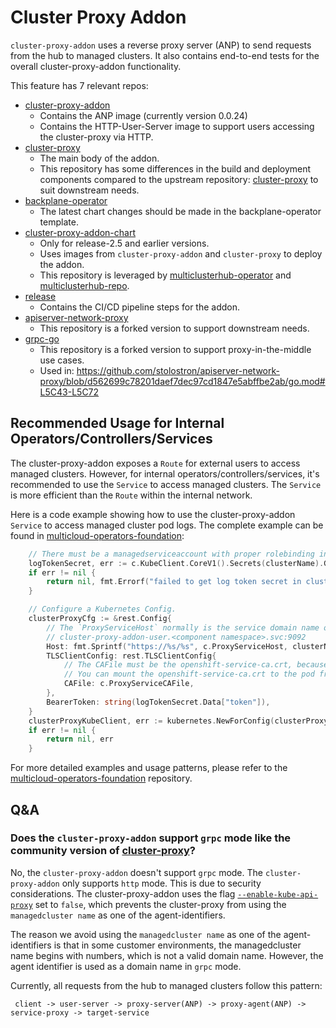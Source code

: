 # Cluster Proxy Addon

`cluster-proxy-addon` uses a reverse proxy server (ANP) to send requests from the hub to managed clusters.
It also contains end-to-end tests for the overall cluster-proxy-addon functionality.

This feature has 7 relevant repos:
* [cluster-proxy-addon](https://github.com/stolostron/cluster-proxy-addon)
    * Contains the ANP image (currently version 0.0.24)
    * Contains the HTTP-User-Server image to support users accessing the cluster-proxy via HTTP.
* [cluster-proxy](https://github.com/stolostron/cluster-proxy)
    * The main body of the addon.
    * This repository has some differences in the build and deployment components compared to the upstream repository: [cluster-proxy](https://github.com/open-cluster-management-io/cluster-proxy) to suit downstream needs.
* [backplane-operator](https://github.com/stolostron/backplane-operator/tree/main/pkg/templates/charts/toggle/cluster-proxy-addon)
    * The latest chart changes should be made in the backplane-operator template.
* [cluster-proxy-addon-chart](https://github.com/stolostron/cluster-proxy-addon-chart)
    * Only for release-2.5 and earlier versions.
    * Uses images from `cluster-proxy-addon` and `cluster-proxy` to deploy the addon.
    * This repository is leveraged by [multiclusterhub-operator](https://github.com/stolostron/multiclusterhub-operator) and [multiclusterhub-repo](https://github.com/stolostron/multiclusterhub-repo).
* [release](https://github.com/openshift/release)
    * Contains the CI/CD pipeline steps for the addon.
* [apiserver-network-proxy](https://github.com/stolostron/apiserver-network-proxy/tree/v0.1.6-patch)
    * This repository is a forked version to support downstream needs.
* [grpc-go](https://github.com/stolostron/grpc-go)
    * This repository is a forked version to support proxy-in-the-middle use cases.
    * Used in: https://github.com/stolostron/apiserver-network-proxy/blob/d562699c78201daef7dec97cd1847e5abffbe2ab/go.mod#L5C43-L5C72

## Recommended Usage for Internal Operators/Controllers/Services

The cluster-proxy-addon exposes a `Route` for external users to access managed clusters. However, for internal operators/controllers/services, it's recommended to use the `Service` to access managed clusters. The `Service` is more efficient than the `Route` within the internal network.

Here is a code example showing how to use the cluster-proxy-addon `Service` to access managed cluster pod logs. The complete example can be found in [multicloud-operators-foundation](https://github.com/stolostron/multicloud-operators-foundation/blob/main/pkg/proxyserver/getter/logProxyGetter.go):

```go
    // There must be a managedserviceaccount with proper rolebinding in the managed cluster.
    logTokenSecret, err := c.KubeClient.CoreV1().Secrets(clusterName).Get(ctx, helpers.LogManagedServiceAccountName, v1.GetOptions{})
	if err != nil {
		return nil, fmt.Errorf("failed to get log token secret in cluster %s. %v", clusterName, err)
	}

    // Configure a Kubernetes Config.
	clusterProxyCfg := &rest.Config{
        // The `ProxyServiceHost` normally is the service domain name of the cluster-proxy-addon user-server:
        // cluster-proxy-addon-user.<component namespace>.svc:9092
		Host: fmt.Sprintf("https://%s/%s", c.ProxyServiceHost, clusterName),
		TLSClientConfig: rest.TLSClientConfig{
            // The CAFile must be the openshift-service-ca.crt, because the user-server uses the OpenShift service CA to sign the certificate.
            // You can mount the openshift-service-ca.crt to the pod from a configmap named `openshift-service-ca.crt` in every namespace.
			CAFile: c.ProxyServiceCAFile,
		},
		BearerToken: string(logTokenSecret.Data["token"]),
	}
	clusterProxyKubeClient, err := kubernetes.NewForConfig(clusterProxyCfg)
	if err != nil {
		return nil, err
	}
```

For more detailed examples and usage patterns, please refer to the [multicloud-operators-foundation](https://github.com/stolostron/multicloud-operators-foundation/blob/main/pkg/proxyserver/getter/logProxyGetter.go) repository.

## Q&A

### Does the `cluster-proxy-addon` support `grpc` mode like the community version of [cluster-proxy](https://github.com/open-cluster-management-io/cluster-proxy)?

No, the `cluster-proxy-addon` doesn't support `grpc` mode. The `cluster-proxy-addon` only supports `http` mode.
This is due to security considerations. The cluster-proxy-addon uses the flag [`--enable-kube-api-proxy`](https://github.com/open-cluster-management-io/cluster-proxy/blob/ae20540551aaefc9a0f894795bd688ac6f5727aa/cmd/addon-manager/main.go#L96) set to `false`, which prevents the cluster-proxy from using the `managedcluster name` as one of the agent-identifiers.

The reason we avoid using the `managedcluster name` as one of the agent-identifiers is that in some customer environments, the managedcluster name begins with numbers, which is not a valid domain name. However, the agent identifier is used as a domain name in `grpc` mode.

Currently, all requests from the hub to managed clusters follow this pattern:

```
 client -> user-server -> proxy-server(ANP) -> proxy-agent(ANP) -> service-proxy -> target-service
```
